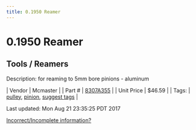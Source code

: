 ```yaml
---
title: 0.1950 Reamer
---
```


# 0.1950 Reamer
## Tools / Reamers
Description: 	for reaming to 5mm bore pinions - aluminum 

| Vendor | Mcmaster | 
| Part # | [8307A355](https://www.mcmaster.com/#8307A355) | 
| Unit Price | $46.59 | 
| Tags: | [pulley](https://jgermita.github.io/frc-parts/search/?q=pulley), [pinion](https://jgermita.github.io/frc-parts/search/?q=pinion), [suggest tags](https://docs.google.com/forms/d/e/1FAIpQLSeWyY8v3RgOty-MyWmh9U0iivNYN_molChYyS-0U-o-kOAv_g/viewform) | 

Last updated: Mon Aug 21 23:35:25 PDT 2017

 [Incorrect/Incomplete information?](https://docs.google.com/forms/d/e/1FAIpQLSeWyY8v3RgOty-MyWmh9U0iivNYN_molChYyS-0U-o-kOAv_g/viewform)